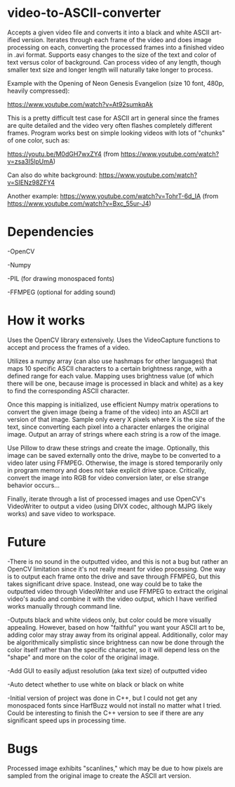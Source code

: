 # video-to-ASCII-converter
 
Accepts a given video file and converts it into a black and white ASCII art-ified version. Iterates through each frame of the video and does image processing on each, converting the processed frames into a finished video in .avi format. Supports easy changes to the size of the text and color of text versus color of background. Can process video of any length, though smaller text size and longer length will naturally take longer to process. 

Example with the Opening of Neon Genesis Evangelion (size 10 font, 480p, heavily compressed):

https://www.youtube.com/watch?v=At92sumkqAk

This is a pretty difficult test case for ASCII art in general since the frames are quite detailed and the video very often flashes completely different frames. Program works best on simple looking videos with lots of "chunks" of one color, such as:

https://youtu.be/M0dGH7wxZY4 (from https://www.youtube.com/watch?v=zsa3I5lpUmA)

Can also do white background: https://www.youtube.com/watch?v=SIENz98ZFY4

Another example: https://www.youtube.com/watch?v=TohrT-6d_IA (from https://www.youtube.com/watch?v=Bxc_55ur-J4)

# Dependencies

-OpenCV

-Numpy

-PIL (for drawing monospaced fonts)

-FFMPEG (optional for adding sound)

# How it works

Uses the OpenCV library extensively. Uses the VideoCapture functions to accept and process the frames of a video. 

Utilizes a numpy array (can also use hashmaps for other languages) that maps 10 specific ASCII characters to a certain brightness range, with a defined range for each value. Mapping uses brightness value (of which there will be one, because image is processed in black and white) as a key to find the corresponding ASCII character.

Once this mapping is initialized, use efficient Numpy matrix operations to convert the given image (being a frame of the video) into an ASCII art version of that image. Sample only every X pixels where X is the size of the text, since converting each pixel into a character enlarges the original image. Output an array of strings where each string is a row of the image. 

Use Pillow to draw these strings and create the image. Optionally, this image can be saved externally onto the drive, maybe to be converted to a video later using FFMPEG. Otherwise, the image is stored temporarily only in program memory and does not take explicit drive space. Critically, convert the image into RGB for video conversion later, or else strange behavior occurs...

Finally, iterate through a list of processed images and use OpenCV's VideoWriter to output a video (using DIVX codec, although MJPG likely works) and save video to workspace.

# Future 

-There is no sound in the outputted video, and this is not a bug but rather an OpenCV limitation since it's not really meant for video processing. One way is to output each frame onto the drive and save through FFMPEG, but this takes significant drive space. Instead, one way could be to take the outputted video through VideoWriter and use FFMPEG to extract the original video's audio and combine it with the video output, which I have verified works manually through command line.

-Outputs black and white videos only, but color could be more visually appealing. However, based on how "faithful" you want your ASCII art to be, adding color may stray away from its original appeal. Additionally, color may be algorithmically simplistic since brightness can now be done through the color itself rather than the specific character, so it will depend less on the "shape" and more on the color of the original image.

-Add GUI to easily adjust resolution (aka text size) of outputted video

-Auto detect whether to use white on black or black on white

-Initial version of project was done in C++, but I could not get any monospaced fonts since HarfBuzz would not install no matter what I tried. Could be interesting to finish the C++ version to see if there are any significant speed ups in processing time. 


# Bugs

Processed image exhibits "scanlines," which may be due to how pixels are sampled from the original image to create the ASCII art version.

